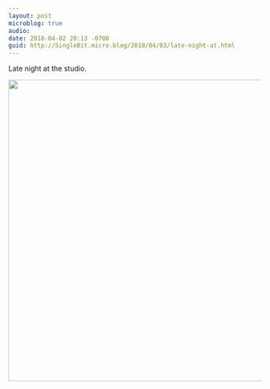 ```yaml
---
layout: post
microblog: true
audio: 
date: 2018-04-02 20:13 -0700
guid: http://SingleBit.micro.blog/2018/04/03/late-night-at.html
---
```

Late night at the studio. 

<img src="http://www.gabrielcornish.com/uploads/2018/9fe73162a8.jpg" width="600" height="600" />
